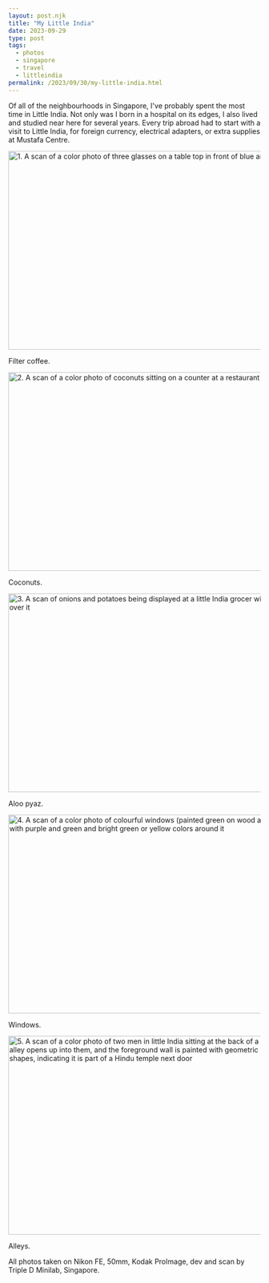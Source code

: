 ```yaml
---
layout: post.njk
title: "My Little India"
date: 2023-09-29
type: post
tags:
  - photos
  - singapore
  - travel
  - littleindia
permalink: /2023/09/30/my-little-india.html
---
```

Of all of the neighbourhoods in Singapore, I've probably spent the most time in Little India. Not only was I born in a hospital on its edges, I also lived and studied near here for several years. Every trip abroad had to start with a visit to Little India, for foreign currency, electrical adapters, or extra supplies at Mustafa Centre. 

<img src="/photos/uploads/001308850024.jpg" width="600" height="397" alt="1. A scan of a color photo of three glasses on a table top in front of blue and tan walls">

Filter coffee.

<img src="/photos/uploads/001308850009.jpg" width="600" height="397" alt="2. A scan of a color photo of coconuts sitting on a counter at a restaurant">

Coconuts.

<img src="/photos/uploads/001308850027.jpg" width="600" height="397" alt="3. A scan of onions and potatoes being displayed at a little India grocer with a blue tarp over it">

Aloo pyaz.

<img src="/photos/uploads/001308850026.jpg" width="600" height="397" alt="4. A scan of a color photo of colourful windows (painted green on wood and brown) with purple and green and bright green or yellow colors around it">

Windows.

<img src="/photos/uploads/001308850023-3.jpg" width="600" height="397" alt="5. A scan of a color photo of two men in little India sitting at the back of a restaurant. An alley opens up into them, and the foreground wall is painted with geometric clay color and shapes, indicating it is part of a Hindu temple next door">

Alleys.

All photos taken on Nikon FE, 50mm, Kodak ProImage, dev and scan by Triple D Minilab, Singapore.
